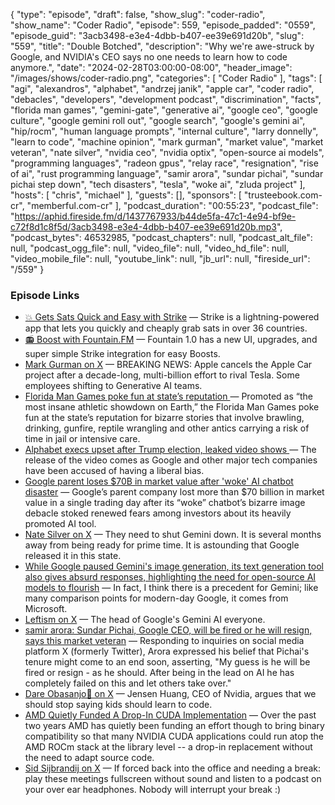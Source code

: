 {
  "type": "episode",
  "draft": false,
  "show_slug": "coder-radio",
  "show_name": "Coder Radio",
  "episode": 559,
  "episode_padded": "0559",
  "episode_guid": "3acb3498-e3e4-4dbb-b407-ee39e691d20b",
  "slug": "559",
  "title": "Double Botched",
  "description": "Why we're awe-struck by Google, and NVIDIA's CEO says no one needs to learn how to code anymore.",
  "date": "2024-02-28T03:00:00-08:00",
  "header_image": "/images/shows/coder-radio.png",
  "categories": [
    "Coder Radio"
  ],
  "tags": [
    "agi",
    "alexandros",
    "alphabet",
    "andrzej janik",
    "apple car",
    "coder radio",
    "debacles",
    "developers",
    "development podcast",
    "discrimination",
    "facts",
    "florida man games",
    "gemini-gate",
    "generative ai",
    "google ceo",
    "google culture",
    "google gemini roll out",
    "google search",
    "google's gemini ai",
    "hip/rocm",
    "human language prompts",
    "internal culture",
    "larry donnelly",
    "learn to code",
    "machine opinion",
    "mark gurman",
    "market value",
    "market veteran",
    "nate silver",
    "nvidia ceo",
    "nvidia optix",
    "open-source ai models",
    "programming languages",
    "radeon gpus",
    "relay race",
    "resignation",
    "rise of ai",
    "rust programming language",
    "samir arora",
    "sundar pichai",
    "sundar pichai step down",
    "tech disasters",
    "tesla",
    "woke ai",
    "zluda project"
  ],
  "hosts": [
    "chris",
    "michael"
  ],
  "guests": [],
  "sponsors": [
    "trusteebook.com-cr",
    "memberful.com-cr"
  ],
  "podcast_duration": "00:55:23",
  "podcast_file": "https://aphid.fireside.fm/d/1437767933/b44de5fa-47c1-4e94-bf9e-c72f8d1c8f5d/3acb3498-e3e4-4dbb-b407-ee39e691d20b.mp3",
  "podcast_bytes": 46532985,
  "podcast_chapters": null,
  "podcast_alt_file": null,
  "podcast_ogg_file": null,
  "video_file": null,
  "video_hd_file": null,
  "video_mobile_file": null,
  "youtube_link": null,
  "jb_url": null,
  "fireside_url": "/559"
}


### Episode Links

  * [💥 Gets Sats Quick and Easy with Strike](https://strike.me/ "💥 Gets Sats Quick and Easy with Strike") — Strike is a lightning-powered app that lets you quickly and cheaply grab sats in over 36 countries.
  * [📻 Boost with Fountain.FM](https://www.fountain.fm/ "📻 Boost with Fountain.FM") — Fountain 1.0 has a new UI, upgrades, and super simple Strike integration for easy Boosts.
  * [Mark Gurman on X](https://twitter.com/markgurman/status/1762553352510959753 "Mark Gurman on X") — BREAKING NEWS: Apple cancels the Apple Car project after a decade-long, multi-billion effort to rival Tesla. Some employees shifting to Generative AI teams.
  * [Florida Man Games poke fun at state’s reputation ](https://apnews.com/article/florida-man-games-5b6179b81fcab5a70764109cd126b207 "Florida Man Games poke fun at state’s reputation ") — Promoted as “the most insane athletic showdown on Earth,” the Florida Man Games poke fun at the state’s reputation for bizarre stories that involve brawling, drinking, gunfire, reptile wrangling and other antics carrying a risk of time in jail or intensive care. 
  * [Alphabet execs upset after Trump election, leaked video shows ](https://www.cnbc.com/2018/09/12/leaked-video-from-alphabet-tgif-meeting-after-president-trump-election.html "Alphabet execs upset after Trump election, leaked video shows ") — The release of the video comes as Google and other major tech companies have been accused of having a liberal bias. 
  * [Google parent loses $70B in market value after 'woke' AI chatbot disaster](https://nypost.com/2024/02/27/business/google-parent-loses-70b-in-market-value-after-woke-ai-chatbot-disaster/ "Google parent loses $70B in market value after 'woke' AI chatbot disaster") — Google’s parent company lost more than $70 billion in market value in a single trading day after its “woke” chatbot’s bizarre image debacle stoked renewed fears among investors about its heavily promoted AI tool.
  * [Nate Silver on X](https://twitter.com/NateSilver538/status/1761800684272308302 "Nate Silver on X") — They need to shut Gemini down. It is several months away from being ready for prime time. It is astounding that Google released it in this state.
  * [While Google paused Gemini's image generation, its text generation tool also gives absurd responses, highlighting the need for open-source AI models to flourish](https://stratechery.com/2024/gemini-and-googles-culture/ "While Google paused Gemini's image generation, its text generation tool also gives absurd responses, highlighting the need for open-source AI models to flourish") — In fact, I think there is a precedent for Gemini; like many comparison points for modern-day Google, it comes from Microsoft.
  * [Leftism on X](https://twitter.com/LeftismForU/status/1760519126781469170 "Leftism on X") — The head of Google's Gemini AI everyone.
  * [samir arora: Sundar Pichai, Google CEO, will be fired or he will resign, says this market veteran](https://economictimes.indiatimes.com/news/india/sundar-pichai-google-ceo-gemini-will-be-fired-or-he-will-resign-predicts-this-market-veteran/articleshow/108007445.cms "samir arora: Sundar Pichai, Google CEO, will be fired or he will resign, says this market veteran") — Responding to inquiries on social media platform X (formerly Twitter), Arora expressed his belief that Pichai's tenure might come to an end soon, asserting, "My guess is he will be fired or resign - as he should. After being in the lead on AI he has completely failed on this and let others take over."
  * [Dare Obasanjo🐀 on X](https://twitter.com/carnage4life/status/1761483377365152234?t=E9EIlRX-vHxbQ8g23lQU3A "Dare Obasanjo🐀 on X") — Jensen Huang, CEO of Nvidia, argues that we should stop saying kids should learn to code. 
  * [AMD Quietly Funded A Drop-In CUDA Implementation](https://www.phoronix.com/review/radeon-cuda-zluda "AMD Quietly Funded A Drop-In CUDA Implementation") — Over the past two years AMD has quietly been funding an effort though to bring binary compatibility so that many NVIDIA CUDA applications could run atop the AMD ROCm stack at the library level -- a drop-in replacement without the need to adapt source code. 
  * [Sid Sijbrandij on X](https://twitter.com/sytses/status/1756110433046720877 "Sid Sijbrandij on X") — If forced back into the office and needing a break: play these meetings fullscreen without sound and listen to a podcast on your over ear headphones. Nobody will interrupt your break :)


